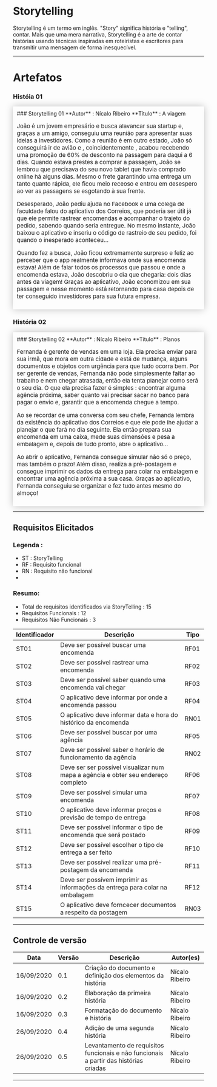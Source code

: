 # Storytelling

Storytelling é um termo em inglês. "Story" significa história e "telling", contar. Mais que uma mera narrativa, Storytelling é a arte de contar histórias usando técnicas inspiradas em roteiristas e escritores para transmitir uma mensagem de forma inesquecível.

---

# Artefatos

### Históia 01
<div style="-webkit-box-shadow: 0px 0px 19px 0px rgba(0,0,0,0.25);
-moz-box-shadow: 0px 0px 19px 0px rgba(0,0,0,0.25);
box-shadow: 0px 0px 19px 0px rgba(0,0,0,0.25); padding:10px">
### Storytelling 01
**Autor** : Nícalo Ribeiro  
**Título** : A viagem

<p style="font-size: 15px">João é um jovem empresário e busca alavancar sua startup e, graças a um amigo, conseguiu uma reunião para apresentar suas ideias a investidores. Como a reunião é em outro estado, João só conseguirá ir de avião e , coincidentemente , acabou recebendo uma promoção de 60% de desconto na passagem para daqui a 6 dias. Quando estava prestes a comprar a passagem, João se lembrou que precisava do seu novo tablet que havia comprado online há alguns dias. Mesmo o frete garantindo uma entrega um tanto quanto rápida, ele ficou meio receoso e entrou em desespero ao ver as passagens se esgotando à sua frente.</p>
<p style="font-size: 15px">Desesperado, João pediu ajuda no Facebook e uma colega de faculdade falou do aplicativo dos Correios, que poderia ser útil já que ele permite rastrear encomendas e acompanhar o trajeto do pedido, sabendo quando seria entregue. No mesmo instante, João baixou o aplicativo e inseriu o código de rastreio de seu pedido, foi quando o inesperado aconteceu...</p>
<p style="font-size: 15px">Quando fez a busca, João ficou extremamente surpreso e feliz ao perceber que o app realmente informava onde sua encomenda estava! Além de falar todos os processos que passou e onde a encomenda estava, João descobriu o dia que chegaria: dois dias antes da viagem! 
Graças ao aplicativo, João economizou em sua passagem e nesse momento está retornando para casa depois de ter conseguido investidores para sua futura empresa.</p>
</div>


### História 02

<div style="-webkit-box-shadow: 0px 0px 19px 0px rgba(0,0,0,0.25);
-moz-box-shadow: 0px 0px 19px 0px rgba(0,0,0,0.25);
box-shadow: 0px 0px 19px 0px rgba(0,0,0,0.25); padding:10px">
### Storytelling 02
**Autor** : Nícalo Ribeiro  
**Título** : Planos

<p style="font-size: 15px">Fernanda é gerente de vendas em uma loja. Ela precisa enviar para sua irmã, que mora em outra cidade e está de mudança, alguns documentos e objetos com urgência para que tudo ocorra bem. Por ser gerente de vendas, Fernanda não pode simplesmente faltar ao trabalho e nem chegar atrasada, então ela tenta planejar como será o seu dia. O que ela precisa fazer é simples : encontrar alguma agência próxima, saber quanto vai precisar sacar no banco para pagar o envio e, garantir que a encomenda chegue a tempo. </p>
<p style="font-size: 15px"> Ao se recordar de uma conversa com seu chefe, Fernanda lembra da existência do aplicativo dos Correios e que ele pode lhe ajudar a planejar o que fará no dia seguinte. Ela então prepara sua encomenda em uma caixa, mede suas dimensões e pesa a embalagem e, depois de tudo pronto, abre o aplicativo... </p>
<p style="font-size: 15px">Ao abrir o aplicativo, Fernanda consegue simular não só o preço, mas também o prazo! Além disso, realiza a pré-postagem e consegue imprimir os dados da entrega para colar na embalagem e encontrar uma agência próxima a sua casa. Graças ao aplicativo, Fernanda conseguiu se organizar e fez tudo antes mesmo do almoço!</p>
</div>


---

## Requisitos Elicitados

### Legenda :

- ST : StoryTelling
- RF : Requisito funcional
- RN : Requisito não funcional
- 
### Resumo:

- Total de requisitos identificados via StoryTelling : 15
- Requisitos Funcionais : 12
- Requisitos Não Funcionais : 3

| Identificador | Descrição                                                                              | Tipo  |
| ------------- | -------------------------------------------------------------------------------------- | ----- |
| ST01          | Deve ser possível buscar uma encomenda                                                 | RF01  |
| ST02          | Deve ser possível rastrear uma encomenda                                               | RF02  |
| ST03          | Deve ser possível saber quando uma encomenda vai chegar                                | RF03  |
| ST04          | O aplicativo deve informar por onde a encomenda passou                                 | RF04  |
| ST05          | O aplicativo deve informar data e hora do histórico da encomenda                       | RN01  |
| ST06          | Deve ser possível buscar por uma agência                                               | RF05  |
| ST07          | Deve ser possível saber o horário de funcionamento da agência                          | RN02  |
| ST08          | Deve ser ser possível visualizar num mapa a agência e obter seu endereço completo      | RF06  |
| ST09          | Deve ser possível simular uma encomenda                                                | RF07  |
| ST10          | O aplicativo deve informar preços e previsão de tempo de entrega                       | RF08  |
| ST11          | Deve ser possível informar o tipo de encomenda que será postado                        | RF09  |
| ST12          | Deve ser possível escolher o tipo de entrega a ser feito                               | RF10  |
| ST13          | Deve ser possível realizar uma pré-postagem da encomenda                               | RF11  |
| ST14          | Deve ser possívem imprimir as informações da entrega para colar na embalagem           | RF12  |
| ST15          | O aplicativo deve forncecer documentos a respeito da postagem                          | RN03  |


- - - 

## Controle de versão

| Data       | Versão | Descrição                                                  | Autor(es)      |
| ---------- | ------ | ---------------------------------------------------------- | -------------- |
| 16/09/2020 | 0.1    | Criação do documento e definição dos elementos da história | Nícalo Ribeiro |
| 16/09/2020 | 0.2    | Elaboração da primeira história                            | Nícalo Ribeiro |
| 16/09/2020 | 0.3    | Formatação do documento e história                         | Nícalo Ribeiro |
| 26/09/2020 | 0.4    | Adição de uma segunda história                             | Nícalo Ribeiro |
| 26/09/2020 | 0.5    | Levantamento de requisitos funcionais e não funcionais a partir das histórias criadas | Nícalo Ribeiro |

---
